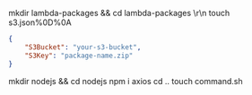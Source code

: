 
mkdir lambda-packages && cd lambda-packages \r\n
touch s3.json%0D%0A

```json
{
    "S3Bucket": "your-s3-bucket",
    "S3Key": "package-name.zip"
}
```

mkdir nodejs && cd nodejs
npm i axios
cd ..
touch command.sh
